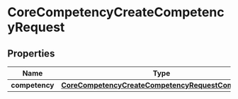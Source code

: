 

# CoreCompetencyCreateCompetencyRequest


## Properties

| Name | Type | Description | Notes |
|------------ | ------------- | ------------- | -------------|
|**competency** | [**CoreCompetencyCreateCompetencyRequestCompetency**](CoreCompetencyCreateCompetencyRequestCompetency.md) |  |  |



